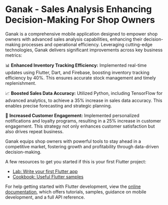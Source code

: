 # Ganak - Sales Analysis Enhancing Decision-Making For Shop Owners

Ganak is a comprehensive mobile application designed to empower shop owners with advanced sales analysis capabilities, enhancing their decision-making processes and operational efficiency. Leveraging cutting-edge technologies, Ganak delivers significant improvements across key business metrics:

📊 **Enhanced Inventory Tracking Efficiency:** Implemented real-time updates using Flutter, Dart, and Firebase, boosting inventory tracking efficiency by 40%. This ensures accurate stock management and timely replenishment.

📈 **Boosted Sales Data Accuracy:** Utilized Python, including TensorFlow for advanced analytics, to achieve a 35% increase in sales data accuracy. This enables precise forecasting and strategic planning.

🎯 **Increased Customer Engagement:** Implemented personalized notifications and loyalty programs, resulting in a 25% increase in customer engagement. This strategy not only enhances customer satisfaction but also drives repeat business.

Ganak equips shop owners with powerful tools to stay ahead in a competitive market, fostering growth and profitability through data-driven decision-making.


A few resources to get you started if this is your first Flutter project:

- [Lab: Write your first Flutter app](https://docs.flutter.dev/get-started/codelab)
- [Cookbook: Useful Flutter samples](https://docs.flutter.dev/cookbook)

For help getting started with Flutter development, view the
[online documentation](https://docs.flutter.dev/), which offers tutorials,
samples, guidance on mobile development, and a full API reference.


